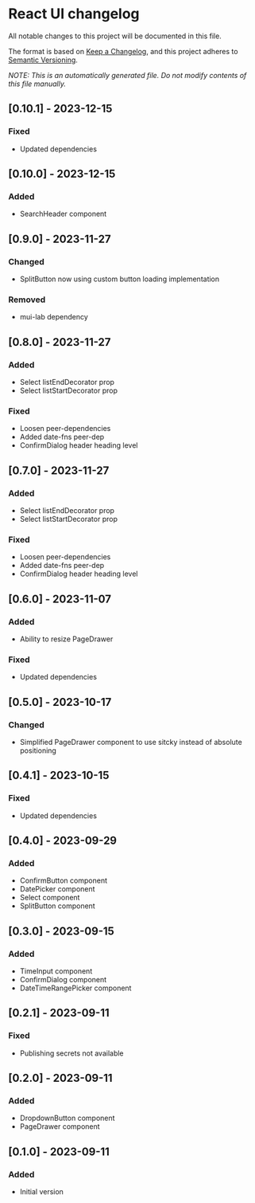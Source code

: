 # React UI changelog

All notable changes to this project will be documented in this file.

The format is based on [Keep a Changelog](https://keepachangelog.com/en/1.1.0/),
and this project adheres to [Semantic Versioning](https://semver.org/spec/v2.0.0.html).

_NOTE: This is an automatically generated file. Do not modify contents of this file manually._

## [0.10.1] - 2023-12-15
### Fixed
- Updated dependencies

## [0.10.0] - 2023-12-15
### Added
- SearchHeader component

## [0.9.0] - 2023-11-27
### Changed
- SplitButton now using custom button loading implementation

### Removed
- mui-lab dependency

## [0.8.0] - 2023-11-27
### Added
- Select listEndDecorator prop
- Select listStartDecorator prop

### Fixed
- Loosen peer-dependencies
- Added date-fns peer-dep
- ConfirmDialog header heading level

## [0.7.0] - 2023-11-27
### Added
- Select listEndDecorator prop
- Select listStartDecorator prop

### Fixed
- Loosen peer-dependencies
- Added date-fns peer-dep
- ConfirmDialog header heading level

## [0.6.0] - 2023-11-07
### Added
- Ability to resize PageDrawer

### Fixed
- Updated dependencies

## [0.5.0] - 2023-10-17
### Changed
- Simplified PageDrawer component to use sitcky instead of absolute positioning

## [0.4.1] - 2023-10-15
### Fixed
- Updated dependencies

## [0.4.0] - 2023-09-29
### Added
- ConfirmButton component
- DatePicker component
- Select component
- SplitButton component

## [0.3.0] - 2023-09-15
### Added
- TimeInput component
- ConfirmDialog component
- DateTimeRangePicker component

## [0.2.1] - 2023-09-11
### Fixed
- Publishing secrets not available

## [0.2.0] - 2023-09-11
### Added
- DropdownButton component
- PageDrawer component

## [0.1.0] - 2023-09-11
### Added
- Initial version
